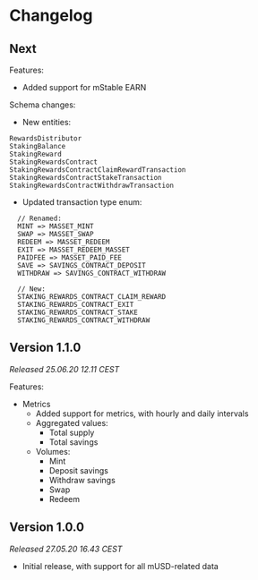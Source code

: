 # Changelog

## Next

Features:

- Added support for mStable EARN

Schema changes:

- New entities:

```
RewardsDistributor
StakingBalance
StakingReward
StakingRewardsContract
StakingRewardsContractClaimRewardTransaction
StakingRewardsContractStakeTransaction
StakingRewardsContractWithdrawTransaction
```

- Updated transaction type enum:

```
  // Renamed:
  MINT => MASSET_MINT
  SWAP => MASSET_SWAP
  REDEEM => MASSET_REDEEM
  EXIT => MASSET_REDEEM_MASSET
  PAIDFEE => MASSET_PAID_FEE
  SAVE => SAVINGS_CONTRACT_DEPOSIT
  WITHDRAW => SAVINGS_CONTRACT_WITHDRAW

  // New:
  STAKING_REWARDS_CONTRACT_CLAIM_REWARD
  STAKING_REWARDS_CONTRACT_EXIT
  STAKING_REWARDS_CONTRACT_STAKE
  STAKING_REWARDS_CONTRACT_WITHDRAW
```

## Version 1.1.0

_Released 25.06.20 12.11 CEST_

Features:

- Metrics
  - Added support for metrics, with hourly and daily intervals
  - Aggregated values:
    - Total supply
    - Total savings
  - Volumes:
    - Mint
    - Deposit savings
    - Withdraw savings
    - Swap
    - Redeem

## Version 1.0.0

_Released 27.05.20 16.43 CEST_

- Initial release, with support for all mUSD-related data
